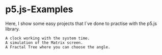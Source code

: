 # p5.js-Examples

Here, I show some easy projects that I´ve done to practise with the p5.js library.

	A clock working with the system time.
	A simulation of the Matrix screen.
	A Fractal Tree where you can choose the angle.
